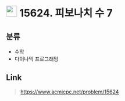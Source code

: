 # <img src="https://d2gd6pc034wcta.cloudfront.net/tier/7.svg" width="30"> 15624. 피보나치 수 7

## 분류
* 수학
* 다이나믹 프로그래밍

## Link
> https://www.acmicpc.net/problem/15624